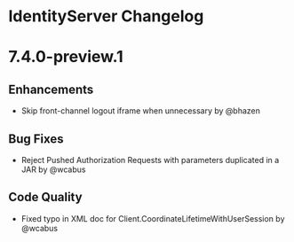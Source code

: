 # IdentityServer Changelog

# 7.4.0-preview.1

## Enhancements
- Skip front-channel logout iframe when unnecessary by @bhazen

## Bug Fixes
- Reject Pushed Authorization Requests with parameters duplicated in a JAR by @wcabus

## Code Quality
- Fixed typo in XML doc for Client.CoordinateLifetimeWithUserSession by @wcabus

